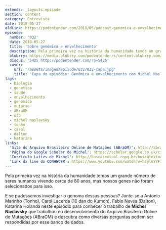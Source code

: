 ```yaml
---
extends: _layouts.episode
section: content
category: Entrevista
date: 2018-05-27
oldLink: https://podentender.com/2018/05/podcast-genomica-e-envelhecimento.html
episode:
  number: '032'
  date: 2018-05-27
  title: 'Sobre genômica e envelhecimento'
  description: Pela primeira vez na história da humanidade temos um grande número de seres humanos vivendo cerca de 80 anos, mas nossos genes não foram selecionados para isso. Vamos descobrir como investigar o genoma dessas pessoas. 
  blubrry: https://media.blubrry.com/podentender/s/content.blubrry.com/podentender/PODEntender_32.mp3
  disqus: '5425 http://podentender.com/?p=5425'
  cover:
    url: '/assets/images/episode/032/032-capa.jpg'
    title: 'Capa do episódio: Genômica e envelhecimento com Michel Naslavsky'
tags:
  - biologia
  - genetica
  - saude
  - envelhecimento
  - genomica
  - mutacao
  - ABraOM
  - usp
  - michel naslavsky
  - tonho
  - carol
  - dalton
  - katarina
links:
  'Site do Arquivo Brasileiro Online de Mutações (ABraOM)': http://abraom.ib.usp.br/
  'Página do Google Scholar de Michel': https://scholar.google.co.uk/citations?user=Lnkb1SUAAAAJ&hl=en
  'Currículo Lattes de Michel': http://buscatextual.cnpq.br/buscatextual/visualizacv.do?id=K4236507U6
  'Link da live do CONHECER': https://www.youtube.com/watch?v=hSylmYYF73U
---
```

Pela primeira vez na história da humanidade temos um grande número de seres humanos vivendo
cerca de 80 anos, mas nossos genes não foram selecionados para isso.

E se pudessemos investigar o genoma dessas pessoas? Junte-se a Antonio Marinho (Tonho),
Carol Lacerda (10 dan do Kumon), Fabio Neves (Dalton), Katarina Holanda neste episódio
para conhecer o trabalho de **Michel Naslavsky** que trabalhou no desenvolvimento do
Arquivo Brasileiro Online de Mutações (ABraOM) e descubra como diversas perguntas podem
ser respondidas por esse banco de dados.
